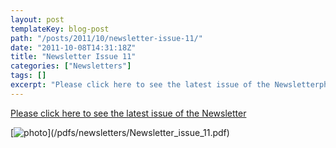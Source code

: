 ```yaml
---
layout: post
templateKey: blog-post
path: "/posts/2011/10/newsletter-issue-11/"
date: "2011-10-08T14:31:18Z"
title: "Newsletter Issue 11"
categories: ["Newsletters"]
tags: []
excerpt: "Please click here to see the latest issue of the Newsletterphoto.jpg)"
---
```


[Please click here to see the latest issue of the Newsletter](/pdfs/newsletters/Newsletter_issue_11.pdf)

[![photo](http://www.landirani.org/image_library/news/full_size/4e9076e39d6b8newsletter_issue_11.pdf_(page_1_of_4).jpg)](/pdfs/newsletters/Newsletter_issue_11.pdf)